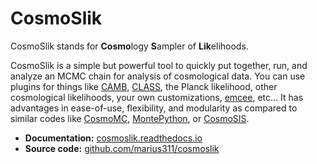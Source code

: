 CosmoSlik
=========

CosmoSlik stands for **Cosmo**logy **S**ampler of **Lik**elihoods. 

CosmoSlik is a simple but powerful tool to quickly put together, run, and analyze an MCMC chain for analysis of cosmological data. You can use plugins for things like [CAMB](http://www.camb.info), [CLASS](http://www.class-code.net), the Planck likelihood, other cosmological likelihoods, your own customizations, [emcee](http://dan.iel.fm/emcee/current/), etc... It has advantages in ease-of-use, flexibility, and modularity as compared to similar codes like [CosmoMC](http://cosmologist.info/cosmomc/), [MontePython](https://github.com/baudren/montepython_public), or [CosmoSIS](https://bitbucket.org/joezuntz/cosmosis/wiki/Demo1). 


* **Documentation:** [cosmoslik.readthedocs.io](http://cosmoslik.readthedocs.io)
* **Source code:** [github.com/marius311/cosmoslik](https://www.github.com/marius311/cosmoslik)
